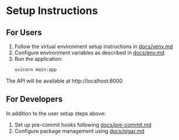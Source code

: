 # Setup Instructions

## For Users

1. Follow the virtual environment setup instructions in [docs/venv.md](venv.md)
2. Configure environment variables as described in [docs/env.md](env.md)
3. Run the application:
   ```bash
   uvicorn main:app
   ```

The API will be available at http://localhost:8000

## For Developers

In addition to the user setup steps above:

1. Set up pre-commit hooks following [docs/pre-commit.md](pre-commit.md)
2. Configure package management using [docs/pigar.md](pigar.md)
